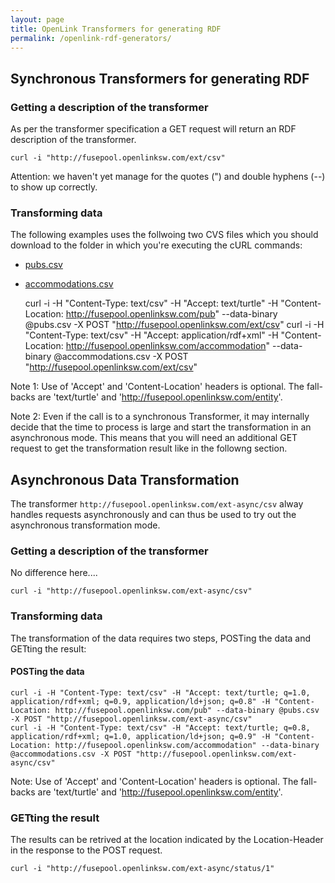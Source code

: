```yaml
---
layout: page
title: OpenLink Transformers for generating RDF
permalink: /openlink-rdf-generators/
---
```



## Synchronous Transformers for generating RDF


### Getting a description of the transformer

As per the transformer specification a GET request will return an RDF description of the transformer.

    curl -i "http://fusepool.openlinksw.com/ext/csv"
    
Attention: we haven't yet manage for the quotes  (") and double hyphens (--) to show up correctly.

### Transforming data

The following examples uses the follwoing two CVS files which you should download to the folder in which you're executing the cURL commands:

- [pubs.csv](/openlink/pubs.csv)
- [accommodations.csv](/openlink/accommodations.csv)

    curl -i -H "Content-Type: text/csv" -H "Accept: text/turtle" -H "Content-Location: http://fusepool.openlinksw.com/pub" --data-binary @pubs.csv -X POST    "http://fusepool.openlinksw.com/ext/csv"
    curl -i -H "Content-Type: text/csv" -H "Accept: application/rdf+xml" -H "Content-Location: http://fusepool.openlinksw.com/accommodation" --data-binary @accommodations.csv -X POST "http://fusepool.openlinksw.com/ext/csv"

Note 1: Use of 'Accept' and 'Content-Location' headers is optional. The fall-backs are 'text/turtle' and 'http://fusepool.openlinksw.com/entity'.

Note 2: Even if the call is to a synchronous Transformer, it may internally decide that the time to process is large and start the transformation in an asynchronous mode. This means that you will need an additional GET request to get the transformation result like in the followng section.

## Asynchronous Data Transformation

The transformer `http://fusepool.openlinksw.com/ext-async/csv` alway handles requests asynchronously and can thus be used to try out the asynchronous transformation mode.

### Getting a description of the transformer

No difference here....

    curl -i "http://fusepool.openlinksw.com/ext-async/csv"

### Transforming data

The transformation of the data requires two steps, POSTing the data and GETting the result:

#### POSTing the data

    curl -i -H "Content-Type: text/csv" -H "Accept: text/turtle; q=1.0, application/rdf+xml; q=0.9, application/ld+json; q=0.8" -H "Content-Location: http://fusepool.openlinksw.com/pub" --data-binary @pubs.csv -X POST "http://fusepool.openlinksw.com/ext-async/csv"
    curl -i -H "Content-Type: text/csv" -H "Accept: text/turtle; q=0.8, application/rdf+xml; q=1.0, application/ld+json; q=0.9" -H "Content-Location: http://fusepool.openlinksw.com/accommodation" --data-binary @accommodations.csv -X POST "http://fusepool.openlinksw.com/ext-async/csv"

Note: Use of 'Accept' and 'Content-Location' headers is optional. The fall-backs are 'text/turtle' and 'http://fusepool.openlinksw.com/entity'.

### GETting the result

The results can be retrived at the location indicated by the Location-Header in the response to the POST request.

    curl -i "http://fusepool.openlinksw.com/ext-async/status/1"